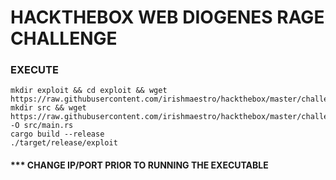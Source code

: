 # HACKTHEBOX WEB DIOGENES RAGE CHALLENGE
<!---
### DECRYPT
```shell
git clone https://github.com/irishmaestro/hackthebox
cd hackthebox/challenges/web_diogenes_rage/exploit/src
gpg --output main.rs --decrypt main.rs.enc
```

#### ENTER THE FLAG FOR THE CHALLENGE AS THE PASSWORD ONCE PROMPTED
-->

### EXECUTE 
```shell
mkdir exploit && cd exploit && wget https://raw.githubusercontent.com/irishmaestro/hackthebox/master/challenges/web_diogenes_rage/exploit/Cargo.toml
mkdir src && wget https://raw.githubusercontent.com/irishmaestro/hackthebox/master/challenges/web_diogenes_rage/exploit/src/main.rs -O src/main.rs
cargo build --release
./target/release/exploit 
```

#### *** CHANGE IP/PORT PRIOR TO RUNNING THE EXECUTABLE

